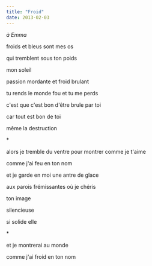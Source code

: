 ```yaml
---
title: "Froid"
date: 2013-02-03
---
```


*à Emma*

froids et bleus
sont mes os

qui tremblent
sous ton poids

mon soleil

passion mordante
et froid brulant

tu rends le monde fou
et tu me perds

c'est que c'est bon
d'être brule par toi

car tout est bon de toi

même la destruction

\*

alors je tremble du ventre
pour montrer comme je t'aime

comme j'ai feu en ton nom

et je garde en moi
une antre de glace

aux parois frémissantes
où je chéris

ton image

silencieuse

si solide
elle

\*

et je montrerai au monde

comme j'ai froid en ton nom
